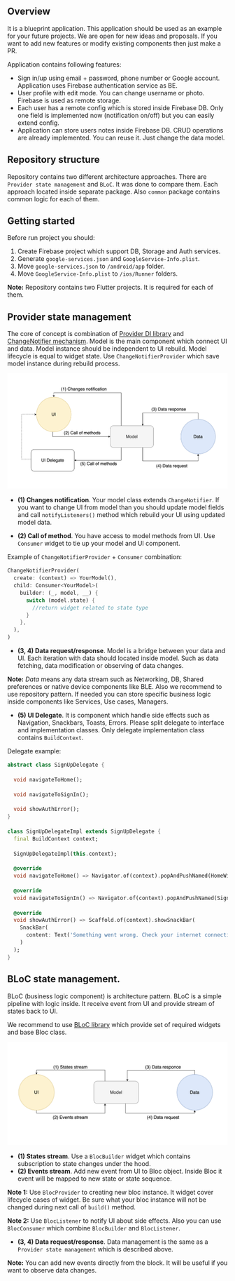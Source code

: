 ## Overview
It is a blueprint application. This application should be used as an example for your future projects. We are open for new ideas and proposals. If you want to add new features or modify existing components then just make a PR.

Application contains following features:
* Sign in/up using email + password, phone number or Google account. Application uses Firebase authentication service as BE.
* User profile with edit mode. You can change username or photo. Firebase is used as remote storage. 
* Each user has a remote config which is stored inside Firebase DB. Only one field is implemented now (notification on/off) but you can easily extend config.
* Application can store users notes inside Firebase DB. CRUD operations are already implemented. You can reuse it. Just change the data model.
## Repository structure
Repository contains two different architecture approaches. There are `Provider state management` and `BLoC`. It was done to compare them. Each approach located inside separate package. Also `common` package contains common logic for each of them.
## Getting started
Before run project you should:
1. Create Firebase project which support DB, Storage and Auth services. 
2. Generate `google-services.json` and `GoogleService-Info.plist`. 
3. Move `google-services.json` to `/android/app` folder.
4. Move `GoogleService-Info.plist` to `/ios/Runner` folders.

**Note:** Repository contains two Flutter projects. It is required for each of them.
## Provider state management
The core of concept is combination of [Provider DI library](https://pub.dev/packages/provider) and [ChangeNotifier mechanism](https://flutter.dev/docs/development/data-and-backend/state-mgmt/simple). Model is the main component which connect UI and data. Model instance should be independent to UI rebuild. Model lifecycle is equal to widget state. Use `ChangeNotifierProvider` which save model instance during rebuild process.

![Provider architecture](diagrams/provider_diagram.png)
* **(1) Changes notification**. Your model class extends `ChangeNotifier`. If you want to change UI from model than you should update model fields and call `notifyListeners()` method which rebuild your UI using updated model data.

* **(2) Call of method**. You have access to model methods from UI. Use `Consumer` widget to tie up your model and UI component.

Example of `ChangeNotifierProvider` + `Consumer` combination:
```dart
ChangeNotifierProvider(
  create: (context) => YourModel(),
  child: Consumer<YourModel>(
    builder: (_, model, __) {
      switch (model.state) {
        //return widget related to state type
      }
    },
  ),
)
```
* **(3, 4) Data request/response**. Model is a bridge between your data and UI. Each iteration with data should located inside model. Such as data fetching, data modification or observing of data changes.

**Note:** _Data_ means any data stream such as Networking, DB, Shared preferences or native device components like BLE. Also we recommend to use repository pattern. If needed you can store specific business logic inside components like Services, Use cases, Managers.
* **(5) UI Delegate**. It is component which handle side effects such as Navigation, Snackbars, Toasts, Errors. Please split delegate to interface and implementation classes. Only delegate implementation class contains `BuildContext`.

Delegate example:
```dart
abstract class SignUpDelegate {

  void navigateToHome();

  void navigateToSignIn();

  void showAuthError();
}

class SignUpDelegateImpl extends SignUpDelegate {
  final BuildContext context;

  SignUpDelegateImpl(this.context);

  @override
  void navigateToHome() => Navigator.of(context).popAndPushNamed(HomeWidget.route);

  @override
  void navigateToSignIn() => Navigator.of(context).popAndPushNamed(SignInWidget.route);

  @override
  void showAuthError() => Scaffold.of(context).showSnackBar(
    SnackBar(
      content: Text('Something went wrong. Check your internet connection'),
    )
  );
}
```
## BLoC state management.
BLoC (business logic component) is architecture pattern. BLoC is a simple pipeline with logic inside. It receive event from UI and provide stream of states back to UI.

We recommend to use [BLoC library](https://bloclibrary.dev/#/gettingstarted) which provide set of required widgets and base Bloc class.

![BLoC architecture](diagrams/bloc_diagram.png)
* **(1) States stream**. Use a `BlocBuilder` widget which contains subscription to state changes under the hood.
* **(2) Events stream**. Add new event from UI to Bloc object. Inside Bloc it event will be mapped to new state or state sequence.

**Note 1:** Use `BlocProvider` to creating new bloc instance. It widget cover lifecycle cases of widget. Be sure what your bloc instance will not be changed during next call of `build()` method.

**Note 2:** Use `BlocListener` to notify UI about side effects. Also you can use `BlocConsumer` which combine `BlocBuilder` and `BlocListener`.
* **(3, 4) Data request/response**. Data management is the same as a `Provider state management` which is described above.

**Note:** You can add new events directly from the block. It will be useful if you want to observe data changes.
